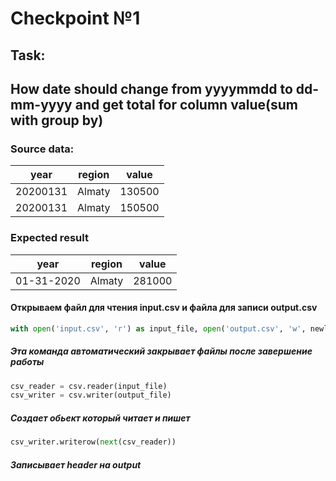 # Checkpoint №1 
## Task:
## How date should change from yyyymmdd to dd-mm-yyyy and get total for column value(sum with group by)
### Source data:
| year | region | value |
| ------ | ------ | ------|
|20200131 | Almaty | 130500 |
|20200131 | Almaty | 150500 |
### Expected result
| year | region | value |
| ---------- | ------ | ------|
| 01-31-2020 | Almaty | 281000 |
#### Открываем файл для чтения input.csv и файла для записи output.csv 
```python
with open('input.csv', 'r') as input_file, open('output.csv', 'w', newline='') as output_file:
```
##### Эта команда автоматический закрывает файлы после завершение работы

```python 
csv_reader = csv.reader(input_file)
csv_writer = csv.writer(output_file)
```
##### Создает обьект который читает и пишет

```python
csv_writer.writerow(next(csv_reader))
```
##### Записывает header на output

